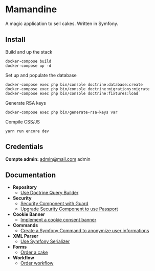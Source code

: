 # Mamandine

A magic application to sell cakes.
Written in Symfony.

## Install

Build and up the stack

```
docker-compose build
docker-compose up -d
```

Set up and populate the database

```
docker-compose exec php bin/console doctrine:database:create
docker-compose exec php bin/console doctrine:migrations:migrate
docker-compose exec php bin/console doctrine:fixtures:load
```

Generate RSA keys

```
docker-compose exec php bin/generate-rsa-keys var
```

Compile CSS/JS

```
yarn run encore dev
```

## Credentials

**Compte admin:** admin@mail.com admin

## Documentation

- **Repository**
  - [Use Doctrine Query Builder](doc/query-builder.md)
- **Security**
  - [Security Component with Guard](doc/create-api-with-guard-and-jwt.md)
  - [Upgrade Security Component to use Passport](doc/upgrade-security-component.md)
- **Cookie Banner**
  - [Implement a cookie consent banner](doc/cookie-consent.md)
- **Commands**
  - [Create a Symfony Command to anonymize user informations](doc/create-symfony-command.md)
- **XML Parser**
  - [Use Symfony Serializer](doc/use-symfony-serializer.md)
- **Forms**
  - [Order a cake](doc/order-a-cake.md)
- **Workflow**
  - [Order workflow](doc/order-workflow.md)
